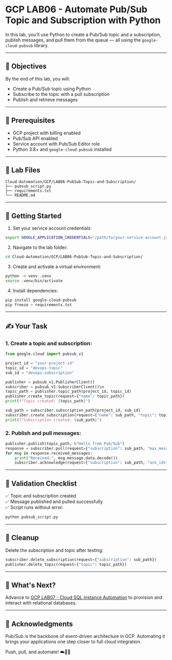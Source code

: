# GCP LAB06 - Automate Pub/Sub Topic and Subscription with Python

In this lab, you'll use Python to create a Pub/Sub topic and a subscription, publish messages, and pull them from the queue — all using the `google-cloud-pubsub` library.

---

## 🎯 Objectives

By the end of this lab, you will:
- Create a Pub/Sub topic using Python
- Subscribe to the topic with a pull subscription
- Publish and retrieve messages

---

## 🧰 Prerequisites

- GCP project with billing enabled
- Pub/Sub API enabled
- Service account with Pub/Sub Editor role
- Python 3.8+ and `google-cloud-pubsub` installed

---

## 📁 Lab Files

```
Cloud-Automation/GCP/LAB06-PubSub-Topic-and-Subscription/
├── pubsub_script.py
├── requirements.txt
└── README.md
```

---

## 🚀 Getting Started

1. Set your service account credentials:
```bash
export GOOGLE_APPLICATION_CREDENTIALS="/path/to/your-service-account.json"
```

2. Navigate to the lab folder:
```bash
cd Cloud-Automation/GCP/LAB06-PubSub-Topic-and-Subscription/
```

3. Create and activate a virtual environment:
```bash
python -m venv .venv
source .venv/bin/activate
```

4. Install dependencies:
```bash
pip install google-cloud-pubsub
pip freeze > requirements.txt
```

---

## ✍️ Your Task

### 1. Create a topic and subscription:
```python
from google.cloud import pubsub_v1

project_id = "your-project-id"
topic_id = "devops-topic"
sub_id = "devops-subscription"

publisher = pubsub_v1.PublisherClient()
subscriber = pubsub_v1.SubscriberClient()\n
topic_path = publisher.topic_path(project_id, topic_id)
publisher.create_topic(request={"name": topic_path})
print(f"Topic created: {topic_path}")

sub_path = subscriber.subscription_path(project_id, sub_id)
subscriber.create_subscription(request={"name": sub_path, "topic": topic_path})
print(f"Subscription created: {sub_path}")
```

### 2. Publish and pull messages:
```python
publisher.publish(topic_path, b"Hello from Pub/Sub")
response = subscriber.pull(request={"subscription": sub_path, "max_messages": 1})
for msg in response.received_messages:
    print("Received:", msg.message.data.decode())
    subscriber.acknowledge(request={"subscription": sub_path, "ack_ids": [msg.ack_id]})
```

---

## 🧪 Validation Checklist

✅ Topic and subscription created  
✅ Message published and pulled successfully  
✅ Script runs without error:
```bash
python pubsub_script.py
```

---

## 🧹 Cleanup
Delete the subscription and topic after testing:
```python
subscriber.delete_subscription(request={"subscription": sub_path})
publisher.delete_topic(request={"topic": topic_path})
```

---

## 💬 What's Next?
Advance to [GCP LAB07 - Cloud SQL Instance Automation](../LAB07-Cloud-SQL-Instance-Automation/) to provision and interact with relational databases.

---

## 🙏 Acknowledgments
Pub/Sub is the backbone of event-driven architecture in GCP. Automating it brings your applications one step closer to full cloud integration.

Push, pull, and automate! ☁️📨🐍

